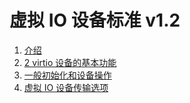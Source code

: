 ﻿# 虚拟 IO 设备标准 v1.2

1. [介绍](ch1.md)
2. [2 virtio 设备的基本功能](ch2.md)
3. [一般初始化和设备操作](ch3.md)
4. [虚拟 IO 设备传输选项](ch4.md)
